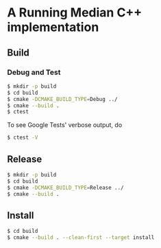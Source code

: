 # A Running Median C++ implementation

## Build

### Debug and Test

```bash
$ mkdir -p build
$ cd build
$ cmake -DCMAKE_BUILD_TYPE=Debug ../
$ cmake --build .
$ ctest
```

To see Google Tests' verbose output, do
```bash
$ ctest -V
```

## Release

```bash
$ mkdir -p build
$ cd build
$ cmake -DCMAKE_BUILD_TYPE=Release ../
$ cmake --build .
```

## Install

```bash
$ cd build
$ cmake --build . --clean-first --target install
```
